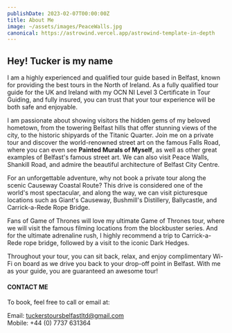```yaml
---
publishDate: 2023-02-07T00:00:00Z
title: About Me
image: ~/assets/images/PeaceWalls.jpg
canonical: https://astrowind.vercel.app/astrowind-template-in-depth
---
```


## Hey! Tucker is my name

I am a highly experienced and qualified tour guide based in Belfast, known for providing the best tours in the North of Ireland. As a fully qualified tour guide for the UK and Ireland with my OCN NI Level 3 Certificate in Tour Guiding, and fully insured, you can trust that your tour experience will be both safe and enjoyable.

I am passionate about showing visitors the hidden gems of my beloved hometown, from the towering Belfast hills that offer stunning views of the city, to the historic shipyards of the Titanic Quarter. Join me on a private tour and discover the world-renowned street art on the famous Falls Road, where you can even see **Painted Murals of Myself**, as well as other great examples of Belfast's famous street art. We can also visit Peace Walls, Shankill Road, and admire the beautiful architecture of Belfast City Centre.

For an unforgettable adventure, why not book a private tour along the scenic Causeway Coastal Route? This drive is considered one of the world's most spectacular, and along the way, we can visit picturesque locations such as Giant's Causeway, Bushmill's Distillery, Ballycastle, and Carrick-a-Rede Rope Bridge.

Fans of Game of Thrones will love my ultimate Game of Thrones tour, where we will visit the famous filming locations from the blockbuster series. And for the ultimate adrenaline rush, I highly recommend a trip to Carrick-a-Rede rope bridge, followed by a visit to the iconic Dark Hedges.

Throughout your tour, you can sit back, relax, and enjoy complimentary Wi-Fi on board as we drive you back to your drop-off point in Belfast. With me as your guide, you are guaranteed an awesome tour!

#### CONTACT ME

To book, feel free to call or email at:

Email: tuckerstoursbelfastltd@gmail.com <br/>
Mobile: +44 (0) 7737 631364
